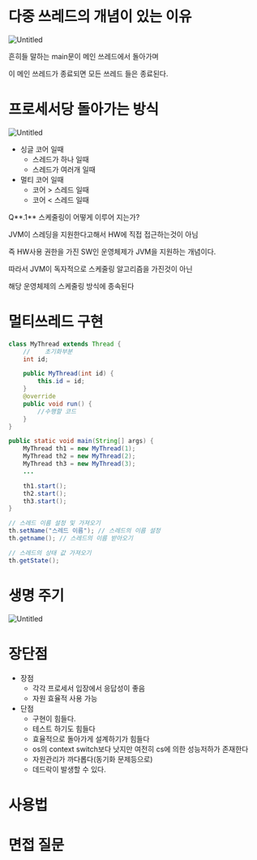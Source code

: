 # 다중 쓰레드의 개념이 있는 이유

![Untitled](https://s3-us-west-2.amazonaws.com/secure.notion-static.com/fd00762b-b754-42b4-8cf0-473c5480f669/Untitled.png)

흔히들 말하는 main문이 메인 쓰레드에서 돌아가며

이 메인 쓰레드가 종료되면 모든 쓰레드 들은 종료된다.

# 프로세서당 돌아가는 방식

![Untitled](https://s3-us-west-2.amazonaws.com/secure.notion-static.com/02a3bebe-5eed-4064-8f05-9c0c8def8519/Untitled.png)

- 싱글 코어 일때
  - 스레드가 하나 일때
  - 스레드가 여러개 일때
- 멀티 코어 일때
  - 코어 > 스레드 일때
  - 코어 < 스레드 일때

Q**.1** 스케줄링이 어떻게 이루어 지는가?

JVM이 스레딩을 지원한다고해서 HW에 직접 접근하는것이 아님

즉 HW사용 권한을 가진 SW인 운영체제가 JVM을 지원하는 개념이다.

따라서 JVM이 독자적으로 스케줄링 알고리즘을 가진것이 아닌

해당 운영체제의 스케줄링 방식에 종속된다

# 멀티쓰레드 구현

```java
class MyThread extends Thread {
    //    초기화부분
    int id;

    public MyThread(int id) {
        this.id = id;
    }
    @override
    public void run() {
        //수행할 코드
    }
}

public static void main(String[] args) {
    MyThread th1 = new MyThread(1);
    MyThread th2 = new MyThread(2);
    MyThread th3 = new MyThread(3);
    ...

    th1.start();
    th2.start();
    th3.start(); 
}

// 스레드 이름 설정 및 가져오기
th.setName("스레드 이름"); // 스레드의 이름 설정
th.getname(); // 스레드의 이름 받아오기

// 스레드의 상태 값 가져오기
th.getState();
```

# 생명 주기

![Untitled](https://s3-us-west-2.amazonaws.com/secure.notion-static.com/a5718061-6011-47aa-83e3-02d605ea0b16/Untitled.png)

# 장단점

- 장점
  - 각각 프로세서 입장에서 응답성이 좋음
  - 자원 효율적 사용 가능
- 단점
  - 구현이 힘들다.
  - 테스트 하기도 힘들다
  - 효율적으로 돌아가게 설계하기가 힘들다
  - os의 context switch보다 낫지만 여전히 cs에 의한 성능저하가 존재한다
  - 자원관리가 까다롭다(동기화 문제등으로)
  - 데드락이 발생할 수 있다.

# 사용법

# 면접 질문
